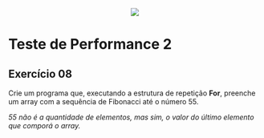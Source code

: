 <p align="center">
	<img src="https://www.infnet.edu.br/infnet/wp-content/themes/infnet.homepage//assets/img/LogoInfnetRodape.png"/>
</p>

# Teste de Performance 2

## Exercício 08

Crie um programa que, executando a estrutura de repetição **For**, preenche um array com a sequência de Fibonacci até o número 55.

_55 não é a quantidade de elementos, mas sim, o valor do último elemento que comporá o array._

